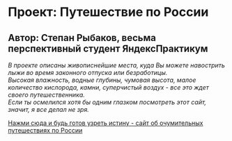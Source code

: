 # Проект: Путешествие по России

## Автор: Степан Рыбаков, весьма перспективный студент ЯндексПрактикум

*В проекте описаны живописнейшие места, куда Вы можете навострить лыжи во время законного отпуска или безработицы.  
Высокая влажность, водные глубины, чумовая высота, малое количество кислорода, камни, суперчистый воздух - все это ждет своего путешественника.  
Если ты осмелился хотя бы одним глазком посмотреть этот сайт, значит, я все делал не зря.*

[Нажми сюда и будь готов узреть истину - сайт об очумительных путешествиях по России](https://lannari.github.io/quadratish-praktish-good/ "Раскрой глаза и ссылку")
